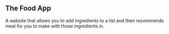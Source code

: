 ## The Food App

A website that allows you to add ingredients to a list
and then recommends meal for you to make with those
ingredients in.
